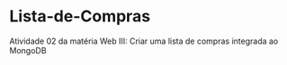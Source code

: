 # Lista-de-Compras
Atividade 02 da matéria Web III: Criar uma lista de compras integrada ao MongoDB
